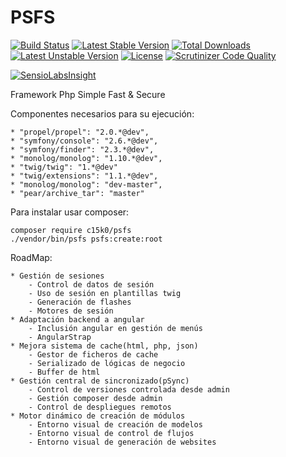 PSFS
====
[![Build Status](https://travis-ci.org/c15k0/psfs.svg?branch=master)](https://travis-ci.org/c15k0/psfs)
[![Latest Stable Version](https://poser.pugx.org/c15k0/psfs/v/stable)](https://packagist.org/packages/c15k0/psfs) 
[![Total Downloads](https://poser.pugx.org/c15k0/psfs/downloads)](https://packagist.org/packages/c15k0/psfs) 
[![Latest Unstable Version](https://poser.pugx.org/c15k0/psfs/v/unstable)](https://packagist.org/packages/c15k0/psfs) [![License](https://poser.pugx.org/c15k0/psfs/license)](https://packagist.org/packages/c15k0/psfs)
[![Scrutinizer Code Quality](https://scrutinizer-ci.com/g/c15k0/psfs/badges/quality-score.png?b=master)](https://scrutinizer-ci.com/g/c15k0/psfs/?branch=master)

[![SensioLabsInsight](https://insight.sensiolabs.com/projects/88c256d9-4e78-4bc3-b25f-e4ef023ac403/big.png)](https://insight.sensiolabs.com/projects/88c256d9-4e78-4bc3-b25f-e4ef023ac403)

Framework Php Simple Fast & Secure

Componentes necesarios para su ejecución:

    * "propel/propel": "2.0.*@dev",
    * "symfony/console": "2.6.*@dev",
    * "symfony/finder": "2.3.*@dev",
    * "monolog/monolog": "1.10.*@dev",
    * "twig/twig": "1.*@dev"
    * "twig/extensions": "1.1.*@dev",
    * "monolog/monolog": "dev-master",
    * "pear/archive_tar": "master"


Para instalar usar composer:

    composer require c15k0/psfs
    ./vendor/bin/psfs psfs:create:root

RoadMap:

    * Gestión de sesiones
        - Control de datos de sesión
        - Uso de sesión en plantillas twig
        - Generación de flashes
        - Motores de sesión
    * Adaptación backend a angular
        - Inclusión angular en gestión de menús
        - AngularStrap
    * Mejora sistema de cache(html, php, json)
        - Gestor de ficheros de cache
        - Serializado de lógicas de negocio
        - Buffer de html
    * Gestión central de sincronizado(pSync)
        - Control de versiones controlada desde admin
        - Gestión composer desde admin
        - Control de despliegues remotos
    * Motor dinámico de creación de módulos
        - Entorno visual de creación de modelos
        - Entorno visual de control de flujos
        - Entorno visual de generación de websites

